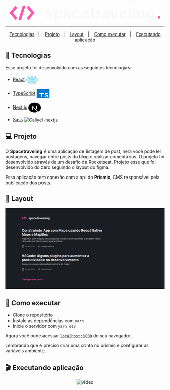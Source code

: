 <div align="center">
  <img align="center" src="public/logo.svg">
</div>
<hr>
<p align="center">
  <a href="#-tecnologias">Tecnologias</a>&nbsp;&nbsp;&nbsp;|&nbsp;&nbsp;&nbsp;
  <a href="#-projeto">Projeto</a>&nbsp;&nbsp;&nbsp;|&nbsp;&nbsp;&nbsp;
  <a href="#-layout">Layout</a>&nbsp;&nbsp;&nbsp;|&nbsp;&nbsp;&nbsp;
  <a href="#-como-executar">Como executar</a>&nbsp;&nbsp;&nbsp;|&nbsp;&nbsp;&nbsp;
  <a href="#-executando-aplicação">Executando aplicação</a>
</p>

## 🚀 Tecnologias

Esse projeto foi desenvolvido com as seguintes tecnologias:

- [React](https://reactjs.org)    <img align="center" alt="Callyel-React" height="30" width="40" src="https://raw.githubusercontent.com/devicons/devicon/master/icons/react/react-original.svg">
  
- [TypeScript](https://www.typescriptlang.org/)    <img align="center" alt="Callyel-Ts" height="30" width="40" src="https://raw.githubusercontent.com/devicons/devicon/master/icons/typescript/typescript-plain.svg">

- [Next.js](https://nextjs.org/)    <img align="center" alt="Callyel-nextjs" height="30" width="40" src="https://raw.githubusercontent.com/devicons/devicon/master/icons/nextjs/nextjs-original.svg">  

- [Sass](https://sass-lang.com)    <img align="center" alt="Callyel-nextjs" height="30" width="40" src="https://cdn.jsdelivr.net/gh/devicons/devicon/icons/sass/sass-original.svg">

## 💻 Projeto

O **Spacetraveling** é uma aplicação de listagem de post, nela você pode ler postagens, navegar entre posts do blog e realizar comentários.
O projeto foi desenvolvido através de um desafio da Rocketseat. Projeto esse que foi desenvolvido do zero seguindo o layout do figma.

Essa aplicação tem conexão com a api do **Prismic**, CMS responsável pela publicação dos posts.

## 🔖 Layout

<p align="center">
  <img width="800" alt="layout" src="./github/blog.png">
</p>

## 🚀 Como executar

- Clone o repositório
- Instale as dependências com `yarn`
- Inicie o servidor com `yarn dev`

Agora você pode acessar [`localhost:3000`](http://localhost:3000) do seu navegador.

Lembrando que é preciso criar uma conta no prismic e configurar as variáveis ambiente.

## 🎬 Executando aplicação

<p align="center">
  <img width="800" alt="video" src="./github/video.gif">
</p>
